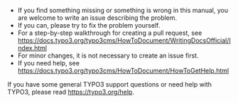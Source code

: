 * If you find something missing or something is wrong in this manual, you are welcome to write an issue describing the problem. 
* If you can, please try to fix the problem yourself. 
* For a step-by-step walkthrough for creating a pull request, see   https://docs.typo3.org/typo3cms/HowToDocument/WritingDocsOfficial/Index.html
* For minor changes, it is not necessary to create an issue first. 
* If you need help, see https://docs.typo3.org/typo3cms/HowToDocument/HowToGetHelp.html

If you have some general TYPO3 support questions or need help with TYPO3, please read https://typo3.org/help.
